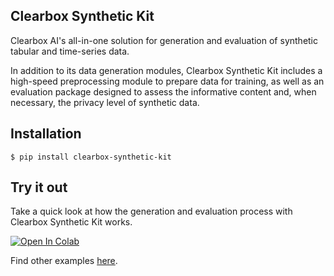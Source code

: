 ## Clearbox Synthetic Kit
Clearbox AI's all-in-one solution for generation and evaluation of synthetic tabular and time-series data.

In addition to its data generation modules, Clearbox Synthetic Kit includes a high-speed preprocessing module to prepare data for training, as well as an evaluation package designed to assess the informative content and, when necessary, the privacy level of synthetic data.

## Installation

```shell
$ pip install clearbox-synthetic-kit
```

## Try it out
Take a quick look at how the generation and evaluation process with Clearbox Synthetic Kit works.

[![Open In Colab](https://colab.research.google.com/assets/colab-badge.svg)](https://colab.research.google.com/github/Clearbox-AI/clearbox-synthetic-kit/blob/main/examples/tabular_data_generation.ipynb)

Find other examples [here](https://github.com/Clearbox-AI/clearbox-synthetic-kit/tree/main/examples).